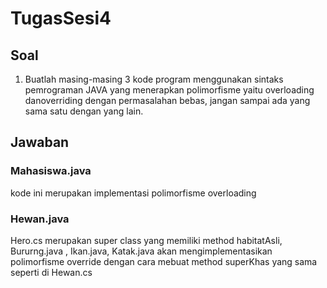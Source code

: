 # TugasSesi4


## Soal 
1. Buatlah masing-masing 3 kode program menggunakan sintaks pemrograman JAVA yang menerapkan polimorfisme yaitu overloading danoverriding dengan permasalahan bebas, jangan sampai ada yang sama satu dengan yang lain.

## Jawaban
### Mahasiswa.java
kode ini merupakan implementasi polimorfisme overloading

### Hewan.java
Hero.cs merupakan super class yang memiliki method habitatAsli,  
Bururng.java , Ikan.java, Katak.java akan mengimplementasikan polimorfisme override dengan cara mebuat method superKhas yang sama seperti di Hewan.cs
